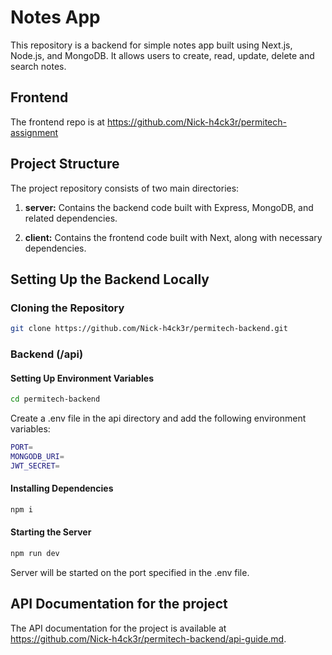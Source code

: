 # Notes App

This repository is a backend for simple notes app built using Next.js, Node.js, and MongoDB. It allows users to create, read, update, delete and search notes.

## Frontend

The frontend repo is at <https://github.com/Nick-h4ck3r/permitech-assignment>

## Project Structure

The project repository consists of two main directories:

1. **server:** Contains the backend code built with Express, MongoDB, and related dependencies.

2. **client:** Contains the frontend code built with Next, along with necessary dependencies.

## Setting Up the Backend Locally

### Cloning the Repository

```bash
git clone https://github.com/Nick-h4ck3r/permitech-backend.git
```

### Backend (/api)

#### Setting Up Environment Variables

```bash
cd permitech-backend
```

Create a .env file in the api directory and add the following environment variables:

```bash
PORT=
MONGODB_URI=
JWT_SECRET=
```

#### Installing Dependencies

```bash
npm i
```

#### Starting the Server

```bash
npm run dev
```

Server will be started on the port specified in the .env file.

## API Documentation for the project

The API documentation for the project is available at <https://github.com/Nick-h4ck3r/permitech-backend/api-guide.md>.
